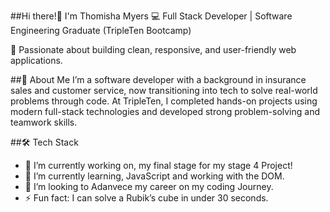 ##Hi there!👋 I'm Thomisha Myers
💻 Full Stack Developer | Software Engineering Graduate (TripleTen Bootcamp) 

📍 Passionate about building clean, responsive, and user-friendly web applications.

 ##🚀 About Me
 I’m a software developer with a background in insurance sales and customer service, now transitioning into tech to solve real-world problems through code.
 At TripleTen, I completed hands-on projects using modern full-stack technologies and developed strong problem-solving and teamwork skills.

 ##🛠️ Tech Stack
 
- 🔭 I’m currently working on, my final stage for my stage 4 Project! 
- 🌱 I’m currently learning, JavaScript and working with the DOM. 
- 👯 I’m looking to Adanvece my career on my coding Journey.
- ⚡ Fun fact: I can solve a Rubik’s cube in under 30 seconds.
